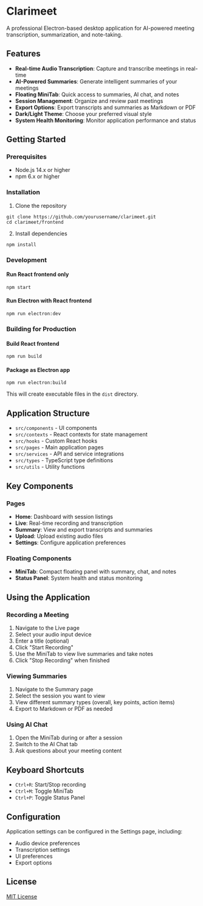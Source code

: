 # Clarimeet

A professional Electron-based desktop application for AI-powered meeting transcription, summarization, and note-taking.

## Features

- **Real-time Audio Transcription**: Capture and transcribe meetings in real-time
- **AI-Powered Summaries**: Generate intelligent summaries of your meetings
- **Floating MiniTab**: Quick access to summaries, AI chat, and notes
- **Session Management**: Organize and review past meetings
- **Export Options**: Export transcripts and summaries as Markdown or PDF
- **Dark/Light Theme**: Choose your preferred visual style
- **System Health Monitoring**: Monitor application performance and status

## Getting Started

### Prerequisites

- Node.js 14.x or higher
- npm 6.x or higher

### Installation

1. Clone the repository
```
git clone https://github.com/yourusername/clarimeet.git
cd clarimeet/frontend
```

2. Install dependencies
```
npm install
```

### Development

#### Run React frontend only
```
npm start
```

#### Run Electron with React frontend
```
npm run electron:dev
```

### Building for Production

#### Build React frontend
```
npm run build
```

#### Package as Electron app
```
npm run electron:build
```

This will create executable files in the `dist` directory.

## Application Structure

- `src/components` - UI components
- `src/contexts` - React contexts for state management
- `src/hooks` - Custom React hooks
- `src/pages` - Main application pages
- `src/services` - API and service integrations
- `src/types` - TypeScript type definitions
- `src/utils` - Utility functions

## Key Components

### Pages
- **Home**: Dashboard with session listings
- **Live**: Real-time recording and transcription
- **Summary**: View and export transcripts and summaries
- **Upload**: Upload existing audio files
- **Settings**: Configure application preferences

### Floating Components
- **MiniTab**: Compact floating panel with summary, chat, and notes
- **Status Panel**: System health and status monitoring

## Using the Application

### Recording a Meeting
1. Navigate to the Live page
2. Select your audio input device
3. Enter a title (optional)
4. Click "Start Recording"
5. Use the MiniTab to view live summaries and take notes
6. Click "Stop Recording" when finished

### Viewing Summaries
1. Navigate to the Summary page
2. Select the session you want to view
3. View different summary types (overall, key points, action items)
4. Export to Markdown or PDF as needed

### Using AI Chat
1. Open the MiniTab during or after a session
2. Switch to the AI Chat tab
3. Ask questions about your meeting content

## Keyboard Shortcuts
- `Ctrl+R`: Start/Stop recording
- `Ctrl+M`: Toggle MiniTab
- `Ctrl+P`: Toggle Status Panel

## Configuration
Application settings can be configured in the Settings page, including:
- Audio device preferences
- Transcription settings
- UI preferences
- Export options

## License
[MIT License](LICENSE)
